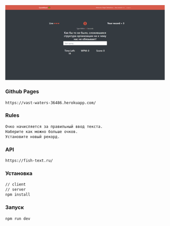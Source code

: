 

![alt text](https://github.com/Talgat18/quoteracerMERN/blob/master/client/src/img/example.png)

### Github Pages

```
https://vast-waters-36486.herokuapp.com/
```

### Rules

```
Очко начисляется за правильный ввод текста.
Наберите как можно больше очков.
Установите новый рекорд.
```

### API

```
https://fish-text.ru/
```

### Установка

```
// client
// server
npm install
```

### Запуск 

```
npm run dev
```
